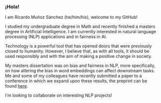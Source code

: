 ### ¡Hola!

I am Ricardo Muñoz Sánchez (he/him/his), welcome to my GitHub!

I studied my undergraduate degree in Math and recently finished a masters degree in Artificial Intelligence.
I am currently interested in natural language processing (NLP) applications and in fairness in AI.

Technology is a powerful tool that has opened doors that were previously closed to humanity.
However, I believe that, as with all tools, it should be used responsibly and with the aim of making a positive change in society.

My masters dissertation was on bias and fairness in NLP, more specifically, on how altering the bias in word embeddings can affect downstream tasks.
Me and some of my colleagues have recently submitted a paper to a conference in which we expand upon these results, the preprint can be found [here](https://arxiv.org/abs/2012.15859).

I'm looking to collaborate on interesting NLP projects!
